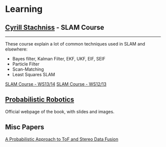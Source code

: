 # Learning

## [Cyrill Stachniss](https://www.youtube.com/channel/UCi1TC2fLRvgBQNe-T4dp8Eg) - SLAM Course 
---

These course explain a lot of common techniques used in SLAM and elsewhere:
- Bayes filter, Kalman Filter, EKF, UKF, EIF, SEIF
- Particle Filter
- Scan-Matching
- Least Squares SLAM

[SLAM Course - WS13/14](https://www.youtube.com/playlist?list=PLgnQpQtFTOGQrZ4O5QzbIHgl3b1JHimN_)
[SLAM Course - WS12/13](https://www.youtube.com/playlist?list=PLgnQpQtFTOGQECnBvZSV61oxTrkPut-nc)

## [Probabilistic Robotics](http://www.probabilistic-robotics.org/)

Official webpage of the book, with slides and images.

## Misc Papers

[A Probabilistic Approach to ToF and Stereo Data Fusion](http://www.dei.unipd.it/~dalmutto/Papers/10_3DPVT.pdf)

